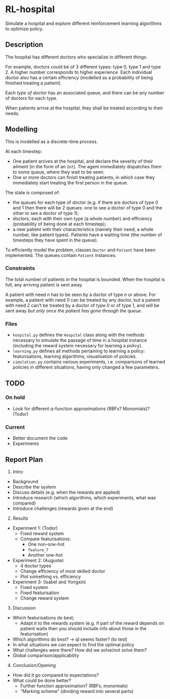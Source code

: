 # RL-hospital

Simulate a hospital and explore different reinforcement learning algorithms to optimize policy.

## Description
The hospital has different doctors who specialize in different things.

For example, doctors could be of 3 different types: type 0, type 1 and type 2.
A higher number corresponds to higher experience.
Each individual doctor also has a certain efficiency (modelled as a probability of being finished treating a patient).

Each *type of doctor* has an associated queue, and there can be any number of doctors for each type.

When patients arrive at the hospital, they shall be treated according to their needs.

## Modelling

This is modelled as a discrete-time process.

At each timestep:
- One patient arrives at the hospital, and declare the severity of their ailment (in the form of an `Int`).
The agent immediately dispatches them to some queue, where they wait to be seen.
- One or more doctors can finish treating patients, in which case they immediately start treating the first person in the queue.

The state is composed of:
- the queues for each type of doctor (e.g.
if there are doctors of type 0 and 1 then there will be 2 queues: one to see a doctor of type 0 and the other to see a doctor of type 1);
- doctors, each with their own type (a whole number) and efficiency (probability of being done at each timestep);
- a new patient with their characteristics (namely their need; a whole number, like patient types).
Patients have a waiting time (the number of timesteps they have spent in the queue).

To efficiently model the problem, classes `Doctor` and `Patient` have been implemented.
The queues contain `Patient` instances.

### Constraints
The total number of patients in the hospital is bounded.
When the hospital is full, any arriving patient is sent away.

A patient with need *n* has to be seen by a doctor of type *n* or above.
For example, a patient with need 0 can be treated by any doctor, but a patient with need 2 can't be treated by a doctor of type 0 or of type 1, and will be sent away *but only once the patient has gone through the queue*.

### Files
- `hospital.py` defines the `Hospital` class along with the methods necessary to simulate the passage of time in a hospital instance (including the reward system necessary for learning a policy).
- `learning.py` defines all methods pertaining to learning a policy: featurisations, learning algorithms, visualisation of policies.
- `simulation.py` contains various experiments, i.e. comparisons of learned policies in different situations, having only changed a few parameters.

## TODO
### On hold
- Look for different q-function approximations (RBFs? Monomials)? (Todor)
### Current
- Better document the code
- Experiments

## Report Plan
1. Intro:
- Background
- Describe the system
- Discuss details (e.g. when the rewards are applied)
- Introduce research (which algorithms, which experiments, what was compared)
- Introduce challenges (rewards given at the end)
2. Results
- Experiment 1: (Todor)
  - Fixed reward system
  - Compare featurisations:
    - One non-one-hot
    - `feature_7`
    - Another one-hot
- Experiment 2: (Auguste)
  - 4 doctor types
  - Change efficiency of most skilled doctor
  - Plot something vs. efficiency
- Experiment 3: (Isabel and Yongxin)
  - Fixed system
  - Fixed featurisation
  - Change reward system
3. Discussion
- Which featurisations do best;
  - Adapt it to the rewards system (e.g. if part of the reward depends on patient waits then you should include info about those in the featurisation)
- Which algorithms do best? -> ql seems faster? (to test)
- In what situations we can expect to find the optimal policy
- What challenges were there? How did we solve/not solve them?
- Global comparison/applicability
4. Conclusion/Opening
- How did it go compared to expectations?
- What could be done better?
  - Further function approximation? (RBFs, monomials)
  - "Marking scheme" (dividing reward into several parts)
